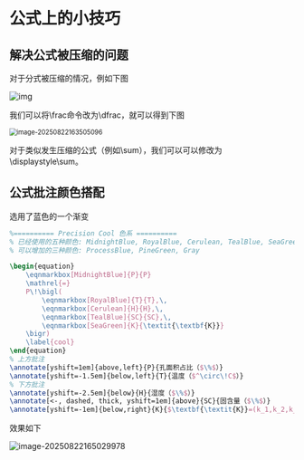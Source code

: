 # 公式上的小技巧

## 解决公式被压缩的问题

对于分式被压缩的情况，例如下图

![img](https://pic4.zhimg.com/v2-e217741f4043f31af87d36eb58f3d47b_1440w.jpg)

我们可以将\\frac命令改为\dfrac，就可以得到下图

<img src="C:\Users\16684\AppData\Roaming\Typora\typora-user-images\image-20250822163505096.png" alt="image-20250822163505096" style="zoom:80%;" />

对于类似发生压缩的公式（例如\sum），我们可以可以修改为\\displaystyle\sum。

## 公式批注颜色搭配

选用了蓝色的一个渐变

```latex
%========== Precision Cool 色系 ==========
% 已经使用的五种颜色: MidnightBlue, RoyalBlue, Cerulean, TealBlue, SeaGreen
% 可以增加的三种颜色: ProcessBlue, PineGreen, Gray

\begin{equation}
    \eqnmarkbox[MidnightBlue]{P}{P}
    \mathrel{=}
    P\!\bigl(
        \eqnmarkbox[RoyalBlue]{T}{T},\,
        \eqnmarkbox[Cerulean]{H}{H},\,
        \eqnmarkbox[TealBlue]{SC}{SC},\,
        \eqnmarkbox[SeaGreen]{K}{\textit{\textbf{K}}}
    \bigr)
    \label{cool}
\end{equation}
% 上方批注
\annotate[yshift=1em]{above,left}{P}{孔面积占比（$\%$）}
\annotate[yshift=-1.5em]{below,left}{T}{温度（$^\circ\!C$）}
% 下方批注
\annotate[yshift=-2.5em]{below}{H}{湿度（$\%$）}
\annotate[<-, dashed, thick, yshift=1em]{above}{SC}{固含量（$\%$）}
\annotate[yshift=-1em]{below,right}{K}{$\textbf{\textit{K}}=(k_1,k_2,k_3,k_4,k_v,k_h,S_s)$}
```

效果如下

![image-20250822165029978](C:\Users\16684\AppData\Roaming\Typora\typora-user-images\image-20250822165029978.png)